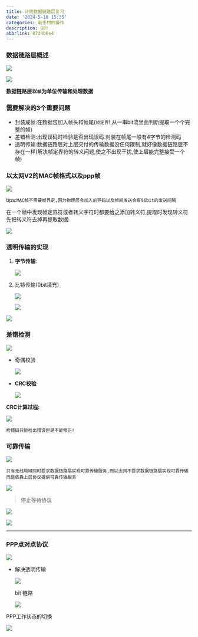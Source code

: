 ```yaml
---
title: 计网数据链路层复习
date: '2024-5-18 15:35'
categories: 新手村的操作
description: GO!
abbrlink: 8734b6e4
---
```


### 数据链路层概述

![](https://s1.vika.cn/space/2024/05/18/4305fb99c96f4521a9734d26f4efd80e)

![](https://s1.vika.cn/space/2024/05/18/b5b4fb62625348498835b2b1e5874b98)

**数据链路层以`帧`为单位传输和处理数据**

### 需要解决的3个重要问题

- 封装成帧:在数据包加入帧头和帧尾(`帧定界`!,从一串bit流里面判断提取一个个完整的帧)
- 差错检测:出现误码时检验是否出现误码.封装在帧尾一般有4字节的检测码
- 透明传输:数据链路层对上层交付的传输数据没任何限制,就好像数据链路层不存在一样(解决帧定界符的转义问题,使之不出现干扰,使上层能完整接受一个帧)

### 以太网V2的MAC帧格式以及ppp帧

![](https://s1.vika.cn/space/2024/05/18/98f7d6fc9f7642d394a95c0c47926d03)

tips:`MAC帧不需要帧界定,因为物理层会加入前导码以及帧间发送会有96bit的发送间隔`

在一个帧中发现帧定界符或者转义字符时都要给之添加转义符,提取时发现转义符先把转义符去掉再提取数据:

![](https://s1.vika.cn/space/2024/05/18/1c022ee0abf64ebfac9928a63cbb51c1)

### 透明传输的实现

1. **字节传输**:

   ![](https://s1.vika.cn/space/2024/05/18/4dc8a1936ed24d7f80f9e6c4fa9de5fa)

2. 比特传输(0bit填充)

   ![](https://s1.vika.cn/space/2024/05/18/a54733252e2946c989114170d882f6bc)

   ![](https://s1.vika.cn/space/2024/05/18/36c3d36137174e7c8b31635cc1888c65)

![](https://s1.vika.cn/space/2024/05/18/4ef1a1a68faa4e61ae9c15ba050e9fe2)

### 差错检测

![](https://s1.vika.cn/space/2024/05/18/1db8a05086f14d8e9b7329bc8f656a1d)

- 奇偶校验

  ![](https://s1.vika.cn/space/2024/05/18/3ee08f3077164e359bcff5ec34304f7a)

- **CRC校验**

  ![](https://s1.vika.cn/space/2024/05/18/d03e5c239b6e407d8f4412150b3558ad)

**CRC计算过程:**

![](https://s1.vika.cn/space/2024/05/18/597aab8f3daf4c908112efb05d431740)

`检错码只能检出错误但是不能修正!`

### 可靠传输

![](https://s1.vika.cn/space/2024/05/18/3df45fc3a5be43e5a8b855a0cd2eb8d2)

`只有无线局域网时要求数据链路层实现可靠传输服务,而以太网不要求数据链路层实现可靠传输而是依靠上层协议提供可靠传输服务`

![](https://s1.vika.cn/space/2024/05/18/e977b70be29b424793c74abc8cd3a9a6)

>  停止等待协议

![](https://s1.vika.cn/space/2024/05/18/d542751281cb409c895269c3f8725d33)

![](https://s1.vika.cn/space/2024/05/18/11de4787793d47bf9810b2e82911f648)

----

### PPP点对点协议

![](https://s1.vika.cn/space/2024/05/18/55b941f8cc05497f8e8bf2088185787a)

- 解决透明传输

  ![](https://s1.vika.cn/space/2024/05/18/7ec21d76d1854fa38b0c2e5fadd42e13)

  bit 链路

  ![](https://s1.vika.cn/space/2024/05/18/2713d0fe778c4378b843d91ba566b70a)

PPP工作状态的切换

![](https://s1.vika.cn/space/2024/05/18/3411d8afd1bf481093bda4f3195e88dd)